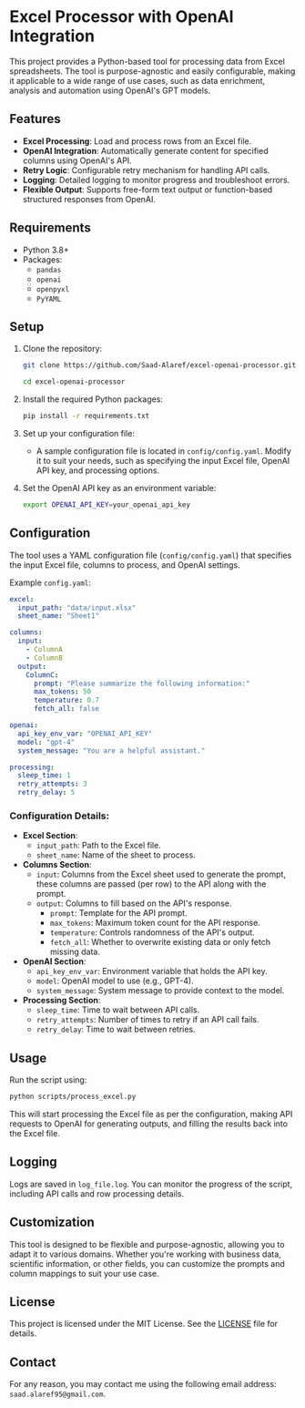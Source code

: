 
# Excel Processor with OpenAI Integration

This project provides a Python-based tool for processing data from Excel spreadsheets. The tool is purpose-agnostic and easily configurable, making it applicable to a wide range of use cases, such as data enrichment, analysis and automation using OpenAI's GPT models.

## Features

- **Excel Processing**: Load and process rows from an Excel file.
- **OpenAI Integration**: Automatically generate content for specified columns using OpenAI's API.
- **Retry Logic**: Configurable retry mechanism for handling API calls.
- **Logging**: Detailed logging to monitor progress and troubleshoot errors.
- **Flexible Output**: Supports free-form text output or function-based structured responses from OpenAI.

## Requirements

- Python 3.8+
- Packages:
  - `pandas`
  - `openai`
  - `openpyxl`
  - `PyYAML`

## Setup

1. Clone the repository:
   ```bash
   git clone https://github.com/Saad-Alaref/excel-openai-processor.git
   ```
   ```bash
   cd excel-openai-processor
   ```

2. Install the required Python packages:
   ```bash
   pip install -r requirements.txt
   ```

3. Set up your configuration file:
   - A sample configuration file is located in `config/config.yaml`. Modify it to suit your needs, such as specifying the input Excel file, OpenAI API key, and processing options.

4. Set the OpenAI API key as an environment variable:
   ```bash
   export OPENAI_API_KEY=your_openai_api_key
   ```

## Configuration

The tool uses a YAML configuration file (`config/config.yaml`) that specifies the input Excel file, columns to process, and OpenAI settings.

Example `config.yaml`:
```yaml
excel:
  input_path: "data/input.xlsx"
  sheet_name: "Sheet1"

columns:
  input:
    - ColumnA
    - ColumnB
  output:
    ColumnC:
      prompt: "Please summarize the following information:"
      max_tokens: 50
      temperature: 0.7
      fetch_all: false

openai:
  api_key_env_var: "OPENAI_API_KEY"
  model: "gpt-4"
  system_message: "You are a helpful assistant."

processing:
  sleep_time: 1
  retry_attempts: 3
  retry_delay: 5
```

### Configuration Details:

- **Excel Section**:
  - `input_path`: Path to the Excel file.
  - `sheet_name`: Name of the sheet to process.
- **Columns Section**:
  - `input`: Columns from the Excel sheet used to generate the prompt, these columns are passed (per row) to the API along with the prompt.
  - `output`: Columns to fill based on the API's response.
    - `prompt`: Template for the API prompt.
    - `max_tokens`: Maximum token count for the API response.
    - `temperature`: Controls randomness of the API's output.
    - `fetch_all`: Whether to overwrite existing data or only fetch missing data.
- **OpenAI Section**:
  - `api_key_env_var`: Environment variable that holds the API key.
  - `model`: OpenAI model to use (e.g., GPT-4).
  - `system_message`: System message to provide context to the model.
- **Processing Section**:
  - `sleep_time`: Time to wait between API calls.
  - `retry_attempts`: Number of times to retry if an API call fails.
  - `retry_delay`: Time to wait between retries.

## Usage

Run the script using:

```bash
python scripts/process_excel.py
```

This will start processing the Excel file as per the configuration, making API requests to OpenAI for generating outputs, and filling the results back into the Excel file.

## Logging

Logs are saved in `log_file.log`. You can monitor the progress of the script, including API calls and row processing details.

## Customization

This tool is designed to be flexible and purpose-agnostic, allowing you to adapt it to various domains. Whether you're working with business data, scientific information, or other fields, you can customize the prompts and column mappings to suit your use case.

## License

This project is licensed under the MIT License. See the [LICENSE](LICENSE) file for details.

## Contact

For any reason, you may contact me using the following email address: `saad.alaref95@gmail.com`.
